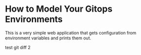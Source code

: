 # How to Model Your Gitops Environments

This is a very simple web application that gets configuration from environment variables and prints them out.

test git diff 2
